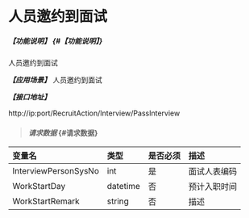 # 人员邀约到面试
##### _【功能说明】_ {#【功能说明】}

人员邀约到面试


_**【应用场景】**_
人员邀约到面试

_**【接口地址】**_

http://ip:port/RecruitAction/Interview/PassInterview

> #### _请求数据_ {#请求数据}

| 变量名 | 类型 | 是否必须 | 描述 |
| :--- | :--- | :--- | :--- |
| InterviewPersonSysNo| int | 是 | 面试人表编码 |
| WorkStartDay|datetime| 否 | 预计入职时间 |
| WorkStartRemark|string| 否 | 描述 |















